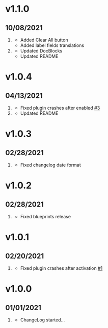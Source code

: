 # v1.1.0
##  10/08/2021

1. [](#new)
    * Added Clear All button
    * Added label fields translations
2. [](#improved)
    * Updated DocBlocks
    * Updated README

# v1.0.4
##  04/13/2021

1. [](#bugfix)
    * Fixed plugin crashes after enabled [#3](https://github.com/greenrivers/grav-plugin-webp/issues/3)
2. [](#improved)
    * Updated README

# v1.0.3
##  02/28/2021

1. [](#bugfix)
    * Fixed changelog date format

# v1.0.2
##  02/28/2021

1. [](#bugfix)
    * Fixed blueprints release

# v1.0.1
##  02/20/2021

1. [](#bugfix)
    * Fixed plugin crashes after activation [#1](https://github.com/greenrivers/grav-plugin-webp/issues/1)

# v1.0.0
##  01/01/2021

1. [](#new)
    * ChangeLog started...
